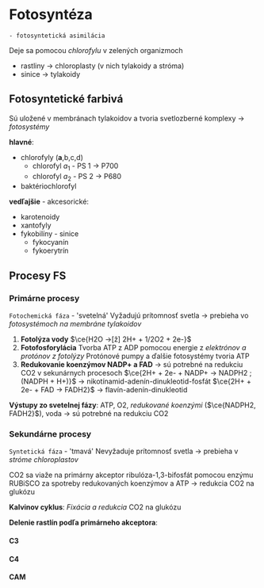 # Fotosyntéza
`- fotosyntetická asimilácia`

Deje sa pomocou *chlorofylu* v zelených organizmoch
- rastliny -> chloroplasty (v nich tylakoidy a stróma)
- sinice -> tylakoidy

## Fotosyntetické farbivá
Sú uložené v membránach tylakoidov a tvoria svetlozberné komplexy -> *fotosystémy*

**hlavné**: 
- chlorofyly (**a**,b,c,d)
	- chlorofyl $a_1$ - PS 1 -> P700
	- chlorofyl $a_2$ - PS 2 -> P680
- baktériochlorofyl

**vedľajšie** - akcesorické:
- karotenoidy
- xantofyly
- fykobilíny - sinice
	- fykocyanín
	- fykoerytrín

## Procesy FS

### Primárne procesy
`Fotochemická fáza` - 'svetelná'
Vyžadujú prítomnosť svetla -> prebieha vo *fotosystémoch na membráne tylakoidov*

1. **Fotolýza vody**
	$\ce{H2O ->[ž] 2H+ + 1/2O2 + 2e-}$
2. **Fotofosforylácia**
	Tvorba ATP z ADP pomocou energie z *elektrónov a protónov z fotolýzy*
	Protónové pumpy a ďalšie fotosystémy tvoria ATP
3. **Redukovanie koenzýmov NADP+ a FAD** 
	-> sú potrebné na redukciu CO2 v sekunárnych procesoch
	$\ce{2H+ + 2e- + NADP+ -> NADPH2 ; (NADPH + H+)}$ -> nikotínamid-adenín-dinukleotid-fosfát
	$\ce{2H+ + 2e- + FAD -> FADH2}$ -> flavín-adenín-dinukleotid

**Výstupy zo svetelnej fázy**:
ATP, O2, *redukované koenzými* ($\ce{NADPH2, FADH2}$), voda
-> sú potrebné na redukciu CO2
	
### Sekundárne procesy
`Syntetická fáza` - 'tmavá'
Nevyžaduje prítomnosť svetla -> prebieha v *stróme chloroplastov*

CO2 sa viaže na primárny akceptor $\text{ribulóza-1,3-bifosfát}$ pomocou enzýmu RUBiSCO
za spotreby redukovaných koenzýmov a ATP -> redukcia CO2 na glukózu

**Kalvinov cyklus**:
*Fixácia a redukcia* CO2 na glukózu

**Delenie rastlín podľa primárneho akceptora**:

#### C3
#### C4
#### CAM